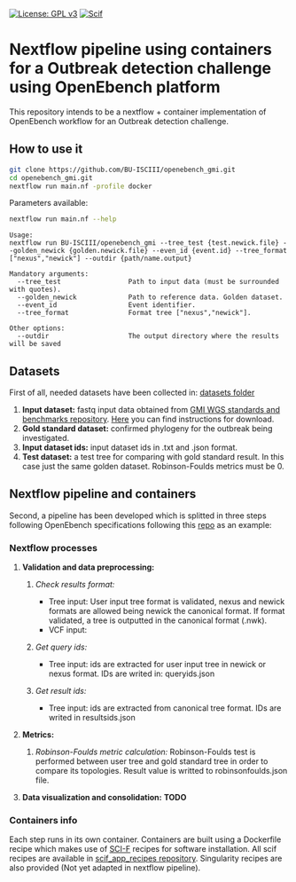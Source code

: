 [![License: GPL v3](https://img.shields.io/badge/License-GPL%20v3-blue.svg)](https://www.gnu.org/licenses/gpl-3.0) [![Scif](https://img.shields.io/badge/Filesystem-Scientific-brightgreen.svg)](https://sci-f.github.io)

# Nextflow pipeline using containers for a Outbreak detection challenge using OpenEbench platform

This repository intends to be a nextflow + container implementation of OpenEbench workflow for an Outbreak detection challenge. 
## How to use it

```Bash
git clone https://github.com/BU-ISCIII/openebench_gmi.git
cd openebench_gmi.git
nextflow run main.nf -profile docker 
```
Parameters available:
```Bash
nextflow run main.nf --help
```

```
Usage:
nextflow run BU-ISCIII/openebench_gmi --tree_test {test.newick.file} --golden_newick {golden.newick.file} --even_id {event.id} --tree_format ["nexus","newick"] --outdir {path/name.output}

Mandatory arguments:
  --tree_test                 Path to input data (must be surrounded with quotes).
  --golden_newick             Path to reference data. Golden dataset.
  --event_id                  Event identifier.
  --tree_format               Format tree ["nexus","newick"].

Other options:
  --outdir                    The output directory where the results will be saved
```


## Datasets
First of all, needed datasets have been collected in: [datasets folder](datasets)

1. **Input dataset:** fastq input data obtained from [GMI WGS standards and benchmarks repository](https://github.com/globalmicrobialidentifier-WG3/datasets). [Here](datasets/inputDataset/Readme.me) you can find instructions for download.
2. **Gold standard dataset:** confirmed phylogeny for the outbreak being investigated.
3. **Input dataset ids:** input dataset ids in .txt and .json format.
4. **Test dataset:** a test tree for comparing with gold standard result. In this case just the same golden dataset. Robinson-Foulds metrics must be 0.

## Nextflow pipeline and containers
Second, a pipeline has been developed which is splitted in three steps following OpenEbench specifications following this [repo](https://github.com/inab/opeb-submission) as an example:

### Nextflow processes
1. **Validation and data preprocessing:**
   1. *Check results format:* 
      - Tree input: User input tree format is validated, nexus and newick formats are allowed being newick the canonical format. If format validated, a tree is outputted in the canonical format (.nwk).
      - VCF input:
    
   2. *Get query ids:* 
      - Tree input: ids are extracted for user input tree in newick or nexus format. IDs are writed in: queryids.json 
    
   3. *Get result ids:* 
      - Tree input: ids are extracted from canonical tree format. IDs are writed in resultsids.json

2. **Metrics:**
   1. *Robinson-Foulds metric calculation:* Robinson-Foulds test is performed between user tree and gold standard tree in order to compare its topologies. Result value is writted to robinsonfoulds.json file.
  
3. **Data visualization and consolidation:**
  **TODO**

### Containers info

Each step runs in its own container. Containers are built using a Dockerfile recipe which makes use of [SCI-F](https://sci-f.github.io/) recipes for software installation. All scif recipes are available in [scif_app_recipes repository](https://github.com/BU-ISCIII/scif_app_recipes). Singularity recipes are also provided (Not yet adapted in nextflow pipeline).
